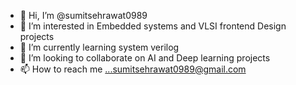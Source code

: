 - 👋 Hi, I’m @sumitsehrawat0989
- 👀 I’m interested in Embedded systems and VLSI frontend Design projects
- 🌱 I’m currently learning system verilog
- 💞️ I’m looking to collaborate on AI and Deep learning projects
- 📫 How to reach me ...sumitsehrawat0989@gmail.com

<!---
sumitsehrawat0989/sumitsehrawat0989 is a ✨ special ✨ repository because its `README.md` (this file) appears on your GitHub profile.
You can click the Preview link to take a look at your changes.
--->
